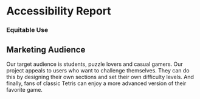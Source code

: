 # **Accessibility Report**
### Equitable Use


## **Marketing Audience**
Our target audience is students, puzzle lovers and casual gamers. 
Our project appeals to users who want to challenge themselves.
They can do this by designing their own sections and set their own difficulty levels.
And finally, fans of classic Tetris can enjoy a more 
advanced version of their favorite game.